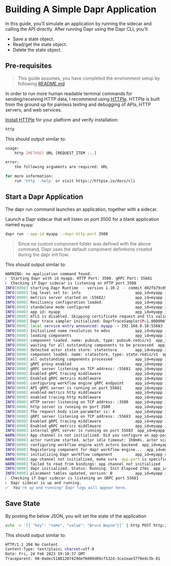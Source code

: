 # Building A Simple Dapr Application

In this guide, you’ll simulate an application by running the sidecar and calling the API directly. After running Dapr using the Dapr CLI, you’ll:

- Save a state object.
- Read/get the state object.
- Delete the state object.

## Pre-requisites

> This guide assumes, you have completed the environment setup by following [README.md](../README.md)

In order to run more human readable terminal commands for sending/receiving HTTP data, I recommend using [HTTPIe](https://httpie.io/cli).
HTTPIe is built from the ground up for painless testing and debugging of APIs, HTTP servers, and web services.

[Install HTTPIe](https://httpie.io/docs/cli/installation) for your platform and verify installation:

```sh
http
```

This should output similar to:

```sh
usage:
    http [METHOD] URL [REQUEST_ITEM ...]

error:
    the following arguments are required: URL

for more information:
    run 'http --help' or visit https://httpie.io/docs/cli
```

## Start a Dapr Application

The dapr run command launches an application, together with a sidecar.

Launch a Dapr sidecar that will listen on port 3500 for a blank application named `myapp`:

```sh
dapr run --app-id myapp --dapr-http-port 3500
```

> Since no custom component folder was defined with the above command, Dapr uses the default component definitions created during the dapr init flow.

This should output similar to:

```sh
WARNING: no application command found.
ℹ️  Starting Dapr with id myapp. HTTP Port: 3500. gRPC Port: 55681
ℹ️  Checking if Dapr sidecar is listening on HTTP port 3500
INFO[0000] starting Dapr Runtime -- version 1.10.2 -- commit d02fb79c051f8d7d45097d5eb06b3153ce4a3a24  app_id=myapp instance=Macbook scope=dapr.runtime type=log ver=1.10.2
INFO[0000] log level set to: info                        app_id=myapp instance=Macbook scope=dapr.runtime type=log ver=1.10.2
INFO[0000] metrics server started on :55682/             app_id=myapp instance=Macbook scope=dapr.metrics type=log ver=1.10.2
INFO[0000] Resiliency configuration loaded.              app_id=myapp instance=Macbook scope=dapr.runtime type=log ver=1.10.2
INFO[0000] standalone mode configured                    app_id=myapp instance=Macbook scope=dapr.runtime type=log ver=1.10.2
INFO[0000] app id: myapp                                 app_id=myapp instance=Macbook scope=dapr.runtime type=log ver=1.10.2
INFO[0000] mTLS is disabled. Skipping certificate request and tls validation  app_id=myapp instance=Macbook scope=dapr.runtime type=log ver=1.10.2
INFO[0000] Dapr trace sampler initialized: DaprTraceSampler(P=1.000000)  app_id=myapp instance=Macbook scope=dapr.runtime type=log ver=1.10.2
INFO[0000] local service entry announced: myapp -> 192.168.0.18:55683  app_id=myapp component="mdns (nameResolution/v1)" instance=Macbook scope=dapr.contrib type=log ver=1.10.2
INFO[0000] Initialized name resolution to mdns           app_id=myapp instance=Macbook scope=dapr.runtime type=log ver=1.10.2
INFO[0000] loading components                            app_id=myapp instance=Macbook scope=dapr.runtime type=log ver=1.10.2
INFO[0000] component loaded. name: pubsub, type: pubsub.redis/v1  app_id=myapp instance=Macbook scope=dapr.runtime type=log ver=1.10.2
INFO[0000] waiting for all outstanding components to be processed  app_id=myapp instance=Macbook scope=dapr.runtime type=log ver=1.10.2
INFO[0000] detected actor state store: statestore        app_id=myapp instance=Macbook scope=dapr.runtime type=log ver=1.10.2
INFO[0000] component loaded. name: statestore, type: state.redis/v1  app_id=myapp instance=Macbook scope=dapr.runtime type=log ver=1.10.2
INFO[0000] all outstanding components processed          app_id=myapp instance=Macbook scope=dapr.runtime type=log ver=1.10.2
INFO[0000] gRPC proxy enabled                            app_id=myapp instance=Macbook scope=dapr.runtime type=log ver=1.10.2
INFO[0000] gRPC server listening on TCP address: :55681  app_id=myapp instance=Macbook scope=dapr.runtime.grpc.api type=log ver=1.10.2
INFO[0000] Enabled gRPC tracing middleware               app_id=myapp instance=Macbook scope=dapr.runtime.grpc.api type=log ver=1.10.2
INFO[0000] Enabled gRPC metrics middleware               app_id=myapp instance=Macbook scope=dapr.runtime.grpc.api type=log ver=1.10.2
INFO[0000] configuring workflow engine gRPC endpoint     app_id=myapp instance=Macbook scope=dapr.runtime.wfengine type=log ver=1.10.2
INFO[0000] API gRPC server is running on port 55681      app_id=myapp instance=Macbook scope=dapr.runtime type=log ver=1.10.2
INFO[0000] enabled metrics http middleware               app_id=myapp instance=Macbook scope=dapr.runtime.http type=log ver=1.10.2
INFO[0000] enabled tracing http middleware               app_id=myapp instance=Macbook scope=dapr.runtime.http type=log ver=1.10.2
INFO[0000] HTTP server listening on TCP address: :3500   app_id=myapp instance=Macbook scope=dapr.runtime.http type=log ver=1.10.2
INFO[0000] http server is running on port 3500           app_id=myapp instance=Macbook scope=dapr.runtime type=log ver=1.10.2
INFO[0000] The request body size parameter is: 4         app_id=myapp instance=Macbook scope=dapr.runtime type=log ver=1.10.2
INFO[0000] gRPC server listening on TCP address: :55683  app_id=myapp instance=Macbook scope=dapr.runtime.grpc.internal type=log ver=1.10.2
INFO[0000] Enabled gRPC tracing middleware               app_id=myapp instance=Macbook scope=dapr.runtime.grpc.internal type=log ver=1.10.2
INFO[0000] Enabled gRPC metrics middleware               app_id=myapp instance=Macbook scope=dapr.runtime.grpc.internal type=log ver=1.10.2
INFO[0000] internal gRPC server is running on port 55683  app_id=myapp instance=Macbook scope=dapr.runtime type=log ver=1.10.2
WARN[0000] App channel is not initialized. Did you configure an app-port?  app_id=myapp instance=Macbook scope=dapr.runtime type=log ver=1.10.2
INFO[0000] actor runtime started. actor idle timeout: 1h0m0s. actor scan interval: 30s  app_id=myapp instance=Macbook scope=dapr.runtime.actor type=log ver=1.10.2
INFO[0000] configuring workflow engine with actors backend  app_id=myapp instance=Macbook scope=dapr.runtime.wfengine type=log ver=1.10.2
INFO[0000] Registering component for dapr workflow engine...  app_id=myapp instance=Macbook scope=dapr.runtime type=log ver=1.10.2
INFO[0000] initializing Dapr workflow component          app_id=myapp component="dapr (workflow.dapr/v1)" instance=Macbook scope=dapr.contrib type=log ver=1.10.2
WARN[0000] app channel not initialized, make sure -app-port is specified if pubsub subscription is required  app_id=myapp instance=Macbook scope=dapr.runtime type=log ver=1.10.2
WARN[0000] failed to read from bindings: app channel not initialized   app_id=myapp instance=Macbook scope=dapr.runtime type=log ver=1.10.2
INFO[0000] dapr initialized. Status: Running. Init Elapsed 27ms  app_id=myapp instance=Macbook scope=dapr.runtime type=log ver=1.10.2
INFO[0000] placement tables updated, version: 0          app_id=myapp instance=Macbook scope=dapr.runtime.actor.internal.placement type=log ver=1.10.2
ℹ️  Checking if Dapr sidecar is listening on GRPC port 55681
ℹ️  Dapr sidecar is up and running.
✅  You're up and running! Dapr logs will appear here.

```

## Save State

By posting the below JSON, you will set the state of the application

```sh
echo -n '[{ "key": "name", "value": "Bruce Wayne"}]' | http POST http://localhost:3500/v1.0/state/statestore
```

This should output similar to:

```sh
HTTP/1.1 204 No Content
Content-Type: text/plain; charset=utf-8
Date: Fri, 24 Feb 2023 19:10:37 GMT
Traceparent: 00-0adec51881207429def6009d09cf532d-3ca1eae3779edc3b-01
```

